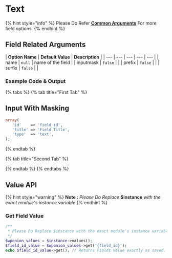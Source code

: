 # Text

{% hint style="info" %}
Please Do Refer [**Common Arguments**](https://wponion.gitbook.io/docs/fields) For more field options.
{% endhint %}

## Field Related Arguments

| **Option Name** | **Default Value** | **Description** |
| --- | --- | --- | --- | --- |
|  name | `null` | name of the field |
|  inputmask |  `false` |  |
|  prefix | `false` |  |
|  surfix | `false` |  |

### Example Code & Output

{% tabs %}
{% tab title="First Tab" %}
## Input With Masking

```php
array(
   'id'    => 'field_id',
   'title' => 'Field Title',
   'type'  => 'text',
);
```
{% endtab %}

{% tab title="Second Tab" %}

{% endtab %}
{% endtabs %}

## Value API

{% hint style="warning" %}
**Note :**  _Please Do Replace_ **$instance** _with the exact module's instance variable_
{% endhint %}

### Get Field Value

```php
/**
 * Please Do Replace $instance with the exact module's instance variable
 */
$wponion_values = $instance->values();
$field_id_value = $wponion_values->get('{field_id}');
echo $field_id_value->get(); // Returns Fields Value exactly as saved.
```

